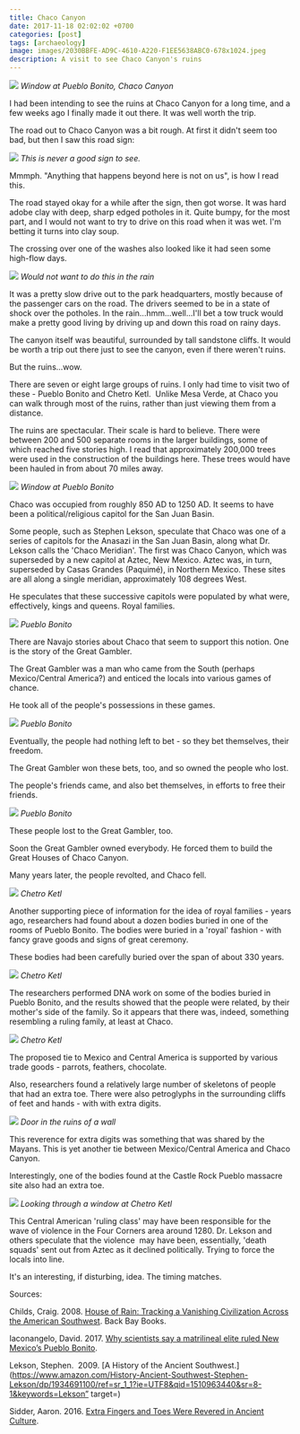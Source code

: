 ```yaml
---
title: Chaco Canyon
date: 2017-11-18 02:02:02 +0700
categories: [post]
tags: [archaeology]
image: images/2030BBFE-AD9C-4610-A220-F1EE5638ABC0-678x1024.jpeg
description: A visit to see Chaco Canyon's ruins
---
```


![](images/2030BBFE-AD9C-4610-A220-F1EE5638ABC0-678x1024.jpeg) *Window at Pueblo Bonito, Chaco Canyon*

I had been intending to see the ruins at Chaco Canyon for a long time, and a few weeks ago I finally made it out there. It was well worth the trip.
 

The road out to Chaco Canyon was a bit rough. At first it didn't seem too bad, but then I saw this road sign:

![](images/250D89CE-A81D-4FC1-B042-100A1EE1D3EC-742x1024.jpeg) *This is never a good sign to see.*

Mmmph. "Anything that happens beyond here is not on us", is how I read this.

The road stayed okay for a while after the sign, then got worse. It was hard adobe clay with deep, sharp edged potholes in it. Quite bumpy, for the most part, and I would not want to try to drive on this road when it was wet. I'm betting it turns into clay soup.

The crossing over one of the washes also looked like it had seen some high-flow days.

![](images/998EAF52-C39A-4B32-B656-83D6205721EB-1024x862.jpeg) *Would not want to do this in the rain*

It was a pretty slow drive out to the park headquarters, mostly because of the passenger cars on the road. The drivers seemed to be in a state of shock over the potholes. In the rain...hmm...well...I'll bet a tow truck would make a pretty good living by driving up and down this road on rainy days.

The canyon itself was beautiful, surrounded by tall sandstone cliffs. It would be worth a trip out there just to see the canyon, even if there weren't ruins.

But the ruins...wow.

There are seven or eight large groups of ruins. I only had time to visit two of these - Pueblo Bonito and Chetro Ketl.  Unlike Mesa Verde, at Chaco you can walk through most of the ruins, rather than just viewing them from a distance.

The ruins are spectacular. Their scale is hard to believe. There were between 200 and 500 separate rooms in the larger buildings, some of which reached five stories high. I read that approximately 200,000 trees were used in the construction of the buildings here. These trees would have been hauled in from about 70 miles away.

![](images/6DDE5BC5-E813-4D11-A266-333ECED1B993-682x1024.jpeg) *Window at Pueblo Bonito*

Chaco was occupied from roughly 850 AD to 1250 AD. It seems to have been a political/religious capitol for the San Juan Basin.

Some people, such as Stephen Lekson, speculate that Chaco was one of a series of capitols for the Anasazi in the San Juan Basin, along what Dr. Lekson calls the 'Chaco Meridian'. The first was Chaco Canyon, which was superseded by a new capitol at Aztec, New Mexico. Aztec was, in turn, superseded by Casas Grandes (Paquimé), in Northern Mexico. These sites are all along a single meridian, approximately 108 degrees West.

He speculates that these successive capitols were populated by what were, effectively, kings and queens. Royal families.

![](images/1FABA37B-C702-4C81-BC8E-11669E4F03E7-1024x623.jpeg) *Pueblo Bonito*

There are Navajo stories about Chaco that seem to support this notion. One is the story of the Great Gambler.

The Great Gambler was a man who came from the South (perhaps Mexico/Central America?) and enticed the locals into various games of chance.

He took all of the people's possessions in these games.

![](images/F3A70178-E61B-43A3-95EB-F6A768962CFF-1024x661.jpeg) *Pueblo Bonito*

Eventually, the people had nothing left to bet - so they bet themselves, their freedom.

The Great Gambler won these bets, too, and so owned the people who lost.

The people's friends came, and also bet themselves, in efforts to free their friends.

![](images/B6515F3A-B91D-47E1-A58B-5A54073F9F07-1024x682.jpeg) *Pueblo Bonito*

These people lost to the Great Gambler, too.

Soon the Great Gambler owned everybody. He forced them to build the Great Houses of Chaco Canyon.

Many years later, the people revolted, and Chaco fell.

![](images/03CFC623-B80C-49B2-B900-1462A61F2B61-1024x649.jpeg) *Chetro Ketl*

Another supporting piece of information for the idea of royal families - years ago, researchers had found about a dozen bodies buried in one of the rooms of Pueblo Bonito. The bodies were buried in a 'royal' fashion - with fancy grave goods and signs of great ceremony.

These bodies had been carefully buried over the span of about 330 years.

![](images/B0285AC2-CDA7-44F0-90C2-15EFCCB08D40-1024x649.jpeg) *Chetro Ketl*

The researchers performed DNA work on some of the bodies buried in Pueblo Bonito, and the results showed that the people were related, by their mother's side of the family. So it appears that there was, indeed, something resembling a ruling family, at least at Chaco.

![](images/84317B9C-D634-46F6-A6AC-CBBF6D35A00C-1024x747.jpeg) *Chetro Ketl*

The proposed tie to Mexico and Central America is supported by various trade goods - parrots, feathers, chocolate.

Also, researchers found a relatively large number of skeletons of people that had an extra toe. There were also petroglyphs in the surrounding cliffs of feet and hands - with with extra digits.

![](images/9CEA5CFA-5635-4475-8425-9CBB55EEA0C8-1024x660.jpeg) *Door in the ruins of a wall*

This reverence for extra digits was something that was shared by the Mayans. This is yet another tie between Mexico/Central America and Chaco Canyon.

Interestingly, one of the bodies found at the Castle Rock Pueblo massacre site also had an extra toe.

![](images/632D8C49-C559-46F2-909B-A2BBB8A4E099-1024x796.jpeg) *Looking through a window at Chetro Ketl*

This Central American 'ruling class' may have been responsible for the wave of violence in the Four Corners area around 1280. Dr. Lekson and others speculate that the violence  may have been, essentially, 'death squads' sent out from Aztec as it declined politically. Trying to force the locals into line.

It's an interesting, if disturbing, idea. The timing matches.

Sources:

Childs, Craig. 2008. [House of Rain: Tracking a Vanishing Civilization Across the American Southwest](https://www.amazon.com/House-Rain-Tracking-Civilization-Southwest/dp/0316067547/ref=sr_1_1?ie=UTF8&qid=1510966698&sr=8-1&keywords=craig+childs&dpID=41BdA%252BAcjcL&preST=_SY291_BO1,204,203,200_QL40_&dpSrc=srch). Back Bay Books.

Iaconangelo, David. 2017. [Why scientists say a matrilineal elite ruled New Mexico’s Pueblo Bonito](https://www.csmonitor.com/Science/2017/0222/Why-scientists-say-a-matrilineal-elite-ruled-New-Mexico-s-Pueblo-Bonito).

Lekson, Stephen.  2009. [A History of the Ancient Southwest.](https://www.amazon.com/History-Ancient-Southwest-Stephen-Lekson/dp/1934691100/ref=sr_1_1?ie=UTF8&qid=1510963440&sr=8-1&keywords=Lekson” target=)

Sidder, Aaron. 2016. [Extra Fingers and Toes Were Revered in Ancient Culture](https://news.nationalgeographic.com/2016/07/chaco-canyon-pueblo-bonito-social-implications-polydactyly-extra-toes/).